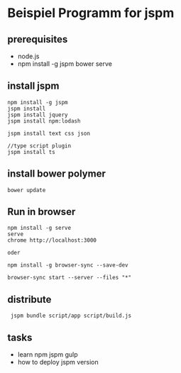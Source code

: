 # Beispiel Programm for jspm

## prerequisites

* node.js
* npm install -g jspm bower serve

## install jspm

	npm install -g jspm
	jspm install
	jspm install jquery
	jspm install npm:lodash
	
	jspm install text css json
	
	//type script plugin
	jspm install ts
	
## install bower polymer
	bower update
	
	
## Run in browser

	npm install -g serve
 	serve
	chrome http://localhost:3000
	
	oder
	
	npm install -g browser-sync --save-dev
	
	browser-sync start --server --files "*"
	
## distribute

	 jspm bundle script/app script/build.js
	
## tasks

* learn npm jspm gulp
* how to deploy jspm version
